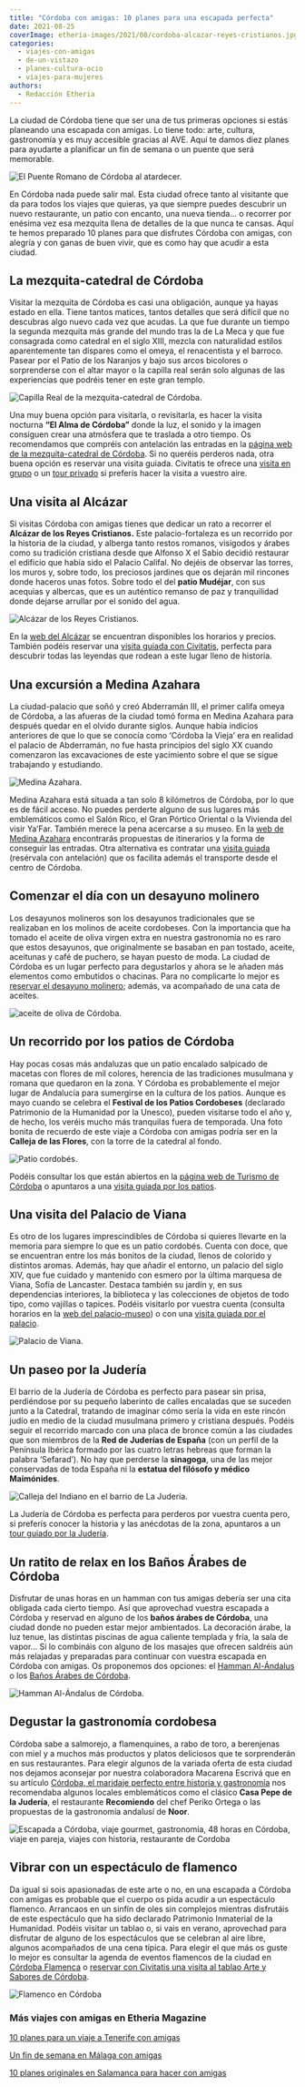 ```yaml
---
title: "Córdoba con amigas: 10 planes para una escapada perfecta"
date: 2021-08-25
coverImage: etheria-images/2021/08/cordoba-alcazar-reyes-cristianos.jpg
categories: 
  - viajes-con-amigas
  - de-un-vistazo
  - planes-cultura-ocio
  - viajes-para-mujeres
authors: 
  - Redacción Etheria
---
```


La ciudad de Córdoba tiene que ser una de tus primeras opciones si estás planeando una escapada con amigas. Lo tiene todo: arte, cultura, gastronomía y es muy accesible gracias al AVE. Aquí te damos diez planes para ayudarte a planificar un fin de semana o un puente que será memorable.

![El Puente Romano de Córdoba al atardecer.](etheria-images/2021/08/cordoba-puente.jpg "El Puente Romano de Córdoba al atardecer.")

En Córdoba nada puede salir mal. Esta ciudad ofrece tanto al visitante que da para todos 
los viajes que quieras, ya que siempre puedes descubrir un nuevo restaurante, un patio 
con encanto, una nueva tienda… o recorrer por enésima vez esa mezquita llena de detalles 
de la que nunca te cansas. Aquí te hemos preparado 10 planes para que disfrutes Córdoba 
con amigas, con alegría y con ganas de buen vivir, que es como hay que acudir a esta 
ciudad. 

## La mezquita-catedral de Córdoba

Visitar la mezquita de Córdoba es casi una obligación, aunque ya hayas estado en ella. 
Tiene tantos matices, tantos detalles que será difícil que no descubras algo nuevo cada 
vez que acudas. La que fue durante un tiempo la segunda mezquita más grande del mundo 
tras la de La Meca y que fue consagrada como catedral en el siglo XIII, mezcla con 
naturalidad estilos aparentemente tan dispares como el omeya, el renacentista y el 
barroco. Pasear por el Patio de los Naranjos y bajo sus arcos bicolores o sorprenderse 
con el altar mayor o la capilla real serán solo algunas de las experiencias que podréis 
tener en este gran templo. 

![Capilla Real de la mezquita-catedral de Córdoba.](etheria-images/2021/08/cordoba-capilla-real-mezquita-681x1024.jpg "Capilla Real de la mezquita-catedral de Córdoba.")

Una muy buena opción para visitarla, o revisitarla, es hacer la visita nocturna **“El 
Alma de Córdoba”** donde la luz, el sonido y la imagen consiguen crear una atmósfera que 
te traslada a otro tiempo. Os recomendamos que compréis con antelación las entradas en 
la [página web de la mezquita-catedral de 
Córdoba](https://mezquita-catedraldecordoba.es). Si no queréis perderos nada, otra buena 
opción es reservar una visita guiada. Civitatis te ofrece una [visita en 
grupo](https://www.civitatis.com/es/cordoba/visita-guiada-mezquita-cordoba/?aid=10211) o 
un [tour 
privado](https://www.civitatis.com/es/cordoba/tour-privado-mezquita-cordoba/?aid=10211) 
si preferís hacer la visita a vuestro aire. 

## Una visita al Alcázar

Si visitas Córdoba con amigas tienes que dedicar un rato a recorrer el **Alcázar de los 
Reyes Cristianos.** Este palacio-fortaleza es un recorrido por la historia de la ciudad, 
y alberga tanto restos romanos, visigodos y árabes como su tradición cristiana desde que 
Alfonso X el Sabio decidió restaurar el edificio que había sido el Palacio Califal. No 
dejéis de observar las torres, los muros y, sobre todo, los preciosos jardines que os 
dejarán mil rincones donde haceros unas fotos. Sobre todo el del **patio Mudéjar**, con 
sus acequias y albercas, que es un auténtico remanso de paz y tranquilidad donde dejarse 
arrullar por el sonido del agua. 

![Alcázar de los Reyes Cristianos.](etheria-images/2021/08/cordoba-alcazar-reyes-cristianos.jpg "Alcázar de los Reyes Cristianos.")

En la [web del Alcázar](https://alcazardelosreyescristianos.cordoba.es/?id=3) se 
encuentran disponibles los horarios y precios. También podéis reservar una [visita 
guiada con 
Civitatis](https://www.civitatis.com/es/cordoba/visita-guiada-alcazar-cordoba/?aid=10211), 
perfecta para descubrir todas las leyendas que rodean a este lugar lleno de historia. 

## Una excursión a Medina Azahara

La ciudad-palacio que soñó y creó Abderramán III, el primer califa omeya de Córdoba, a 
las afueras de la ciudad tomó forma en Medina Azahara para después quedar en el olvido 
durante siglos. Aunque había indicios anteriores de que lo que se conocía como ‘Córdoba 
la Vieja’ era en realidad el palacio de Abderramán, no fue hasta principios del siglo XX 
cuando comenzaron las excavaciones de este yacimiento sobre el que se sigue trabajando y 
estudiando. 

![Medina Azahara.](etheria-images/2021/08/cordoba-medina-azahara.jpg "Medina Azahara.")

Medina Azahara está situada a tan solo 8 kilómetros de Córdoba, por lo que es de fácil 
acceso. No puedes perderte alguno de sus lugares más emblemáticos como el Salón Rico, el 
Gran Pórtico Oriental o la Vivienda del visir Ya’Far. También merece la pena acercarse a 
su museo. En la [web de Medina 
Azahara](http://www.museosdeandalucia.es/web/conjuntoarqueologicomadinatalzahra/inicio) 
encontrarás propuestas de itinerarios y la forma de conseguir las entradas. Otra 
alternativa es contratar una [visita 
guiada](https://www.civitatis.com/es/cordoba/visita-guiada-medina-azahara/?aid=10211) 
(resérvala con antelación) que os facilita además el transporte desde el centro de 
Córdoba. 

## Comenzar el día con un desayuno molinero

Los desayunos molineros son los desayunos tradicionales que se realizaban en los molinos 
de aceite cordobeses. Con la importancia que ha tomado el aceite de oliva virgen extra 
en nuestra gastronomía no es raro que estos desayunos, que originalmente se basaban en 
pan tostado, aceite, aceitunas y café de puchero, se hayan puesto de moda. La ciudad de 
Córdoba es un lugar perfecto para degustarlos y ahora se le añaden más elementos como 
embutidos o chacinas. Para no complicarte lo mejor es [reservar el desayuno 
molinero](https://www.civitatis.com/es/cordoba/cata-aceites-desayuno-molinero/?aid=10211); 
además, va acompañado de una cata de aceites. 

![aceite de oliva de Córdoba.](etheria-images/2021/08/cordoba-aceite-desayuno.jpg "El aceite de oliva y las aceitunas forman parte del desayuno molinero.")

## Un recorrido por los patios de Córdoba

Hay pocas cosas más andaluzas que un patio encalado salpicado de macetas con flores de 
mil colores, herencia de las tradiciones musulmana y romana que quedaron en la zona. Y 
Córdoba es probablemente el mejor lugar de Andalucía para sumergirse en la cultura de 
los patios. Aunque es mayo cuando se celebra el **Festival de los Patios Cordobeses** 
(declarado Patrimonio de la Humanidad por la Unesco), pueden visitarse todo el año y, de 
hecho, los veréis mucho más tranquilas fuera de temporada. Una foto bonita de recuerdo 
de este viaje a Córdoba con amigas podría ser en la **Calleja de las Flores**, con la 
torre de la catedral al fondo. 

![Patio cordobés.](etheria-images/2021/08/Cordoba-Patio-Cordobes-683x1024.jpg "Patio cordobés. © Turismo de Andalucía")

Podéis consultar los que están abiertos en la [página web de Turismo de 
Córdoba](https://www.turismodecordoba.org/visitar-patios-de-cordoba-1) o apuntaros a una [visita 
guiada por los 
patios](https://www.civitatis.com/es/cordoba/visita-guiada-patios-cordoba/?aid=10211). 

## Una visita del Palacio de Viana

Es otro de los lugares imprescindibles de Córdoba si quieres llevarte en la memoria para 
siempre lo que es un patio cordobés. Cuenta con doce, que se encuentran entre los más 
bonitos de la ciudad, llenos de colorido y distintos aromas. Además, hay que añadir el 
entorno, un palacio del siglo XIV, que fue cuidado y mantenido con esmero por la última 
marquesa de Viana, Sofía de Lancaster. Destaca también su jardín y, en sus dependencias 
interiores, la biblioteca y las colecciones de objetos de todo tipo, como vajillas o 
tapices. Podéis visitarlo por vuestra cuenta (consulta horarios en la [web del 
palacio-museo](http://www.palaciodeviana.com)) o con una [visita guiada por el 
palaci](https://www.civitatis.com/es/cordoba/visita-patios-palacio-viana/?aid=10211)[o](https://www.civitatis.com/es/cordoba/visita-patios-palacio-viana/?aid=10211). 

![Palacio de Viana.](etheria-images/2021/08/Cordoba-Palacio-de-Viana.jpg "Palacio de Viana. © Turismo de Andalucía.")

## Un paseo por la Judería

El barrio de la Judería de Córdoba es perfecto para pasear sin prisa, perdiéndose por su 
pequeño laberinto de calles encaladas que se suceden junto a la Catedral, tratando de 
imaginar cómo sería la vida en este rincón judío en medio de la ciudad musulmana primero 
y cristiana después. Podéis seguir el recorrido marcado con una placa de bronce común a 
las ciudades que son miembros de la **Red de Juderías de España** (con un perfil de la 
Península Ibérica formado por las cuatro letras hebreas que forman la palabra 
‘Sefarad’). No hay que perderse la **sinagoga**, una de las mejor conservadas de toda 
España ni la **estatua del filósofo y médico Maimónides**. 

![Calleja del Indiano en el barrio de La Judería.](etheria-images/2021/08/Cordoba-Calleja-del-Indiano.jpg "Calleja del Indiano en el barrio de La Judería. © Turismo de Andalucía")

La Judería de Córdoba es perfecta para perderos por vuestra cuenta pero, si preferís 
conocer la historia y las anécdotas de la zona, apuntaros a un [tour guiado por la 
Judería](https://www.civitatis.com/es/cordoba/tour-juderia/?aid=10211). 

## Un ratito de relax en los Baños Árabes de Córdoba

Disfrutar de unas horas en un hamman con tus amigas debería ser una cita obligada cada 
cierto tiempo. Así que aprovechad vuestra escapada a Córdoba y reservad en alguno de los 
**baños árabes de Córdoba**, una ciudad donde no pueden estar mejor ambientados. La 
decoración árabe, la luz tenue, las distintas piscinas de agua caliente templada y fría, 
la sala de vapor… Si lo combináis con alguno de los masajes que ofrecen saldréis aún más 
relajadas y preparadas para continuar con vuestra escapada en Córdoba con amigas. Os 
proponemos dos opciones: el [Hamman Al-Ándalus](https://cordoba.hammamalandalus.com) o 
los [Baños Árabes de Córdoba](https://xn--baosarabesdecordoba-w3b.com/). 

![Hamman Al-Ándalus de Córdoba.](etheria-images/2021/08/cordoba-Hammam-Al-Andalus.jpg "Hamman Al-Ándalus de Córdoba. © Turismo de Andalucía")

## Degustar la gastronomía cordobesa

Córdoba sabe a salmorejo, a flamenquines, a rabo de toro, a berenjenas con miel y a 
muchos más productos y platos deliciosos que te sorprenderán en sus restaurantes. Para 
elegir algunos de la variada oferta de esta ciudad nos dejamos aconsejar por nuestra 
colaboradora Macarena Escrivá que en su artículo [Córdoba, el maridaje perfecto entre 
historia y 
gastronomía](https://etheriamagazine.com/2019/03/25/viaje-amigas-que-comer-dormir-cordoba/) 
nos recomendaba algunos locales emblemáticos como el clásico **Casa Pepe de la 
Judería**, el restaurante **Recomiendo** del chef Periko Ortega o las propuestas de la 
gastronomía andalusí de **Noor**. 

![Escapada a Córdoba, viaje gourmet, gastronomía, 48 horas en Córdoba, viaje en pareja, viajes con historia, restaurante de Cordoba](etheria-images/2019/03/Cordoba-gastronomia-Berenjenas-con-miel-.jpg "Las berenjenas con miel son típicas de la gastronomía cordobesa.")

## Vibrar con un espectáculo de flamenco

Da igual si sois apasionadas de este arte o no, en una escapada a Córdoba con amigas es 
probable que el cuerpo os pida acudir a un espectáculo flamenco. Arrancaos en un sinfín 
de oles sin complejos mientras disfrutáis de este espectáculo que ha sido declarado 
Patrimonio Inmaterial de la Humanidad. Podéis visitar un tablao o, si vais en verano, 
aprovechad para disfrutar de alguno de los espectáculos que se celebran al aire libre, 
algunos acompañados de una cena típica. Para elegir el que más os guste lo mejor es 
consultar la agenda de eventos flamencos de la ciudad en [Córdoba 
Flamenca](https://cordobaflamenca.com/agenda/) o [reservar con Civitatis una visita al 
tablao Arte y Sabores de 
Córdoba](https://www.civitatis.com/es/cordoba/espectaculo-flamenco/?aid=10211). 

![Flamenco en Córdoba](etheria-images/2021/08/cordoba-flamenco.jpg "En Córdoba no te puedes perder un espectáculo de flamenco.")

### Más viajes con amigas en Etheria Magazine

[10 planes para un viaje a Tenerife con 
amigas](https://etheriamagazine.com/2021/05/17/viaje-a-tenerife-con-amigas-que-hacer-excursiones/) 

[Un fin de semana en Málaga con 
amigas](https://etheriamagazine.com/2021/05/03/fin-de-semana-con-amigas-en-malaga/) 

[10 planes originales en Salamanca para hacer con 
amigas](https://etheriamagazine.com/2021/03/31/planes-en-salamanca-con-amigas/)
